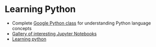 <h1>Learning Python</h1>

- Complete [Google Python class](https://developers.google.com/edu/python/) for understanding Python language concepts
- [Gallery of interesting Jupyter Notebooks](https://github.com/jupyter/jupyter/wiki/A-gallery-of-interesting-Jupyter-Notebooks)
- [Learning python](https://learnxinyminutes.com/docs/python/)
